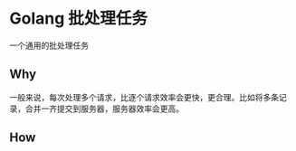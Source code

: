 # Golang 批处理任务

一个通用的批处理任务

## Why

一般来说，每次处理多个请求，比逐个请求效率会更快，更合理。比如将多条记录，合并一齐提交到服务器，服务器效率会更高。

## How


